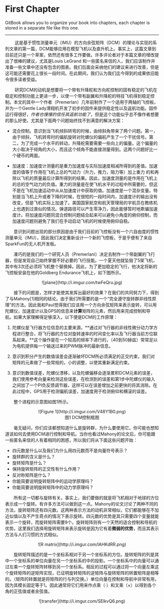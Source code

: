 # First Chapter

GitBook allows you to organize your book into chapters, each chapter is stored in a separate file like this one.

***

&nbsp;&nbsp;&nbsp;&nbsp;&nbsp;&nbsp;&nbsp;&nbsp;这是基于惯性测量单元（IMU）的方向余弦矩阵（DCM）的理论与实现的系列文章的第一篇，DCM能够应用在模型飞机以及直升机上。事实上，这篇文章到目前还只是一个草案，依然还有很多工作要做。许多评论者对于本篇文章的增改提出了很棒的建议，尤其是Louis LeGrand 和一些匿名来信的人，我们应该制作并准备一些文章中还没有包含的图表。我们后面会采纳他们的建议来进行改善，但是这可能还需要花上很长一段时间。在此期间，我们认为我们迄今得到的成果依旧能令很多读者受益。

&nbsp;&nbsp;&nbsp;&nbsp;&nbsp;&nbsp;&nbsp;&nbsp;研究DCM的动机是想要将一个带有升降舵和方向舵控制的固有稳定的飞机在稳定和控制功能上更进一步，以使一个带有副翼和升降舵的特技飞机得到稳定控制。本文的其中一个作者（Premerlan）几年前制作了一个适用于两轴的飞控板，并为一个Gentle Lady滑翔机开发了初步的固件来提供稳定性以及返航功能。固件运行得很好，*作者也慢慢的信任其返航功能了*，但是这个功能似乎总不像作者想要的那么好使。尤其是下面两个问题始终找不到满意的解决方案：

* 混合控制。意识到当飞机倾斜转弯的时候，由倾斜角带来了两个问题。第一，由于倾斜，飞机转弯时的偏航旋转对陀螺仪的偏航产生了一个干扰信号。第二，为了完成一个水平的转动，升降舵需要需要一些向上的偏量。这个偏量的大小取决于倾角的大小，而且这个倾角不能直接测量得到。这两个问题好比一个硬币的两面。

* 加速度：加速度计测量的是重力加速度与实际加速度相减所得到的差值。加速度的值等于作用在飞机上总的气动力（升力，推力，阻力等）加上重力 的和再除以飞机的质量最后计算所得到的结果。因此，加速度测量的是作用在飞机上的总的空气动力的负值。重力的测量是在使飞机水平的过程中所需要的，但这不是在飞机加速运动中从从加速度计中获取的值。加速度是一个混杂变量。特别是当飞机上升或者下降的时候，在很短的一段时间内，加速度计的输出没有改变，但是飞机实际上加速了。美国国家航空和航天管理局的宇航员在教练机上也遇到过类似的情况。弹道路径可以产生零净力，因此能够暂时地欺骗加速度计。将加速度问题同混合控制问题结合起来可以避免小角度的俯仰控制，而加速度问题则避免了我们在手动启动飞机的时候使用俯仰自稳。

&emsp;&emsp;意识到问题出现的部分原因是由于我们目前的飞控板没有一个六自由度的惯性测量单元（IMU），因此我们决定重新设计一个新的飞控板，于是乎便有了来自SparkFun的无人机开发板。

&emsp;&emsp;凑巧的是我们的一个研究人员（Premerlani）决定去制作一个带副翼的飞行器，但是发现自己始终掌握不好必要的飞行技能。一个夏天他就坠毁了5架飞机，其中有3次还必须将飞机整个替换掉。因此，为了更加稳定的飞行，他决定将新的飞控板安装在他的Goldberg Endurance飞机上，如下图所示。
<center>![plane](http://i.imgur.com/twFeQru.jpg)</center>
  
&emsp;&emsp;接下的问题是，怎样才能使其发挥出最好的效果？在我们的共同努力下，得到了与Mahony[1]相同的结论。由于我们所需要的是一个“完全遵守旋转群非线性原理”的方法。因此我和Paul觉得我们应该用一个方向余弦矩阵来表示旋转，可以用陀螺仪，加速度计以及GPS的信息来**计算**矩阵的元素，然后用来完成控制和导航。如果大家理解得足够深入，以下便是DCM的工作原理：


  1. 陀螺仪是飞行器方位信息的主要来源。**通过对飞行器的非线性微分动力学方程进行整合，将飞行器的方位对旋转速率的时间变化率以及飞行器当前方位联系起来。**这个操作是在一个较高的频率下进行的，（40到50赫兹）常常足以为电机提供每一个输送过来的PWM脉冲的最新信息。
  
  2. 意识到积分产生的数值误差会逐渐破坏DCM所必须满足的正交约束，我们对矩阵的元素做了一些常规的，小的调整，以使其重新满足约束。
  
  3. 意识到数值误差，陀螺仪漂移，以及陀螺偏移会逐渐累积DCM元素的误差，我们使用参考向量来检测这些误差，在检测到的误差和第1步中陀螺仪的输入之间加了一个PI负反馈调节器，这样可以在误差增加之前更快的将其消除。在此过程中，GPS用于检测偏航误差，加速度用于检测俯仰和横滚的误差。

&emsp;&emsp;整个进程的示意图如图1所示。
<center>![Figure 1](http://i.imgur.com/V48Y1B0.png)</center>
<center> 图1 DCM控制框图 </center>

&emsp;&emsp;毫无疑问，你们应该都想知道什么是旋转群，为什么要使用它。你可能也想知道该如何去使用DCM进行控制和导航。当你也看过Mahony的论文后，你可能跟一些匿名来信的人有着相同的困惑，所以我们将从下面这些问题开始：

* 四元数是什么以及我们为什么用四元数而不是向量符号表示？
* 旋转群的含义是什么？
* 旋转矩阵是什么？
* 保持旋转矩阵的正交性有什么作用？
* 反对称矩阵是什么？
* 你能简要说明旋转矩阵中的运动学原理吗？
* 你能简要说明旋转矩阵中的动力学原理吗？

&emsp;&emsp;所有这一切都与旋转有关。事实上，我们要做的就是将飞机相对于地球的方位表示成一个旋转。有许多方法可以做到这一点。Mahony的论文讨论了两种不同的方法，旋转矩阵还有四元数。这两种表示方法的动机非常相似，它们都能够在不加近似值以及不产生奇点的情况下表示旋转。四元数的优势是其只需要四个变量就能表示一个旋转，而旋转矩阵需要9个。旋转矩阵则有一个天然的适合控制和导航的优势。这里我们选择用旋转矩阵来表示旋转是因为它有着**微弱的优势**，而且其表示方法与人们习惯的方式相似。
<center>![R matrix](http://i.imgur.com/lAHKdRR.png)</center>

&emsp;&emsp;旋转矩阵描述的是一个坐标系相对于另一个坐标系的方位。旋转矩阵的列是其中一个坐标系的单位向量在另一个坐标系的中的投影。一个坐标系中的向量可以通过左乘一个旋转矩阵转移到另一个坐标系。相反的过程可以通过将一个向量左乘这个旋转矩阵的逆矩阵实现，已证明旋转矩阵的逆矩阵与旋转矩阵的转置矩阵是相等的。（矩阵的转置就是将矩阵的行与列交换。）单位向量在控制和导航中非常有用，因为其模长固定等于1。因此通常将它们用来作点乘（·）和叉乘（×）以得到各个角的正弦值或者余弦值。
<center>![transfer](http://i.imgur.com/SElkvQ6.png)</center>
